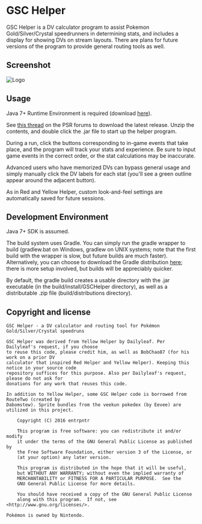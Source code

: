 # GSC Helper
GSC Helper is a DV calculator program to assist Pokemon Gold/Silver/Crystal speedrunners in determining stats, and includes a display for showing DVs on stream layouts. There are plans for future versions of the program to provide general routing tools as well.

## Screenshot
![Logo](http://i.imgur.com/GuB7Ztr.png)

## Usage
Java 7+ Runtime Environment is required (download [here](https://java.com/en/download/)).

See [this thread](http://forums.pokemonspeedruns.com/viewtopic.php?f=116&t=512) on the PSR forums to download the latest release. Unzip the contents, and double click the .jar file to start up the helper program. 

During a run, click the buttons corresponding to in-game events that take place, and the program will track your stats and experience. Be sure to input game events in the correct order, or the stat calculations may be inaccurate.
 
Advanced users who have memorized DVs can bypass general usage and simply manually click the DV labels for each stat (you'll see a green outline appear around the adjacent button).

As in Red and Yellow Helper, custom look-and-feel settings are automatically saved for future sessions.

## Development Environment
Java 7+ SDK is assumed.

The build system uses Gradle. You can simply run the gradle wrapper to build (gradlew.bat on Windows, gradlew on UNIX systems; note that the first build with the wrapper is slow, but future builds are much faster). Alternatively, you can choose to download the Gradle distribution [here](http://gradle.org/gradle-download/); there is more setup involved, but builds will be appreciably quicker. 

By default, the gradle build creates a usable directory with the .jar executable (in the build/install/GSCHelper directory), as well as a distributable .zip file (build/distributions directory).

## Copyright and license

    GSC Helper - a DV calculator and routing tool for Pokémon Gold/Silver/Crystal speedruns
    
    GSC Helper was derived from Yellow Helper by Dailyleaf. Per Dailyleaf's request, if you choose
    to reuse this code, please credit him, as well as BobChao87 (for his work on a prior DV
    calculator that inspired Red Helper and Yellow Helper). Keeping this notice in your source code
    repository suffices for this purpose. Also per Dailyleaf's request, please do not ask for
    donations for any work that reuses this code.
    
    In addition to Yellow Helper, some GSC Helper code is borrowed from RouteTwo (created by 
    Dabomstew). Sprite bundles from the veekun pokedex (by Eevee) are utilized in this project.
    
        Copyright (C) 2016 entrpntr
    
        This program is free software: you can redistribute it and/or modify
        it under the terms of the GNU General Public License as published by
        the Free Software Foundation, either version 3 of the License, or
        (at your option) any later version.
    
        This program is distributed in the hope that it will be useful,
        but WITHOUT ANY WARRANTY; without even the implied warranty of
        MERCHANTABILITY or FITNESS FOR A PARTICULAR PURPOSE.  See the
        GNU General Public License for more details.
    
        You should have received a copy of the GNU General Public License
        along with this program.  If not, see <http://www.gnu.org/licenses/>.
    
    Pokémon is owned by Nintendo.